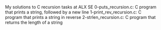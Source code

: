 My solutions to C recursion tasks at ALX SE
0-puts_recursion.c: C program that prints a string, followed by a new line
1-print_rev_recursion.c: C program that prints a string in reverse
2-strlen_recursion.c: C program that returns the length of a string
